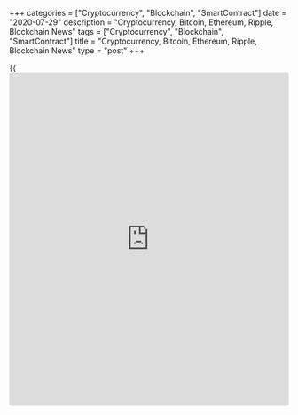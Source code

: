+++
categories = ["Cryptocurrency", "Blockchain", "SmartContract"]
date = "2020-07-29"
description = "Cryptocurrency, Bitcoin, Ethereum, Ripple, Blockchain News"
tags = ["Cryptocurrency", "Blockchain", "SmartContract"]
title = "Cryptocurrency, Bitcoin, Ethereum, Ripple, Blockchain News"
type = "post"
+++

{{<iframe id="large-banner" src="https://www.bounty.group/#slide=22.0" width="100%" height="600" scrolling="no" style="border: 0px solid rgb(216, 221, 230); border-radius: 3px;">}}



[ ![logo][1] ][2]

![logo][3]

  * [▮ Home][4]
  * [ ▮ Business][5]
    * [ Latest Headlines][6]
    * [Top Stories][7]
    * [Breaking News][8]
    * [Earnings][9]
    * [Biotech][10]
    * [Investors][11]
    * [Stock Alerts][12]
    * [IPOs][13]
    * [M&A][14]
    * [Canadian][15]
    * [UK][16]
    * [Key Wallstreet Events][17]
    * [▮ Industry News][18]
      * [ Technology][19]
      * [ Software][20]
      * [ Banking][21]
      * [ Automotive][22]
      * [ Energy][23]
      * [More][24]
    * ▮ Corp. Calendars
      * [Dividends][25]
      * [Stock Splits][26]
      * [ Buybacks][27]
      * [ Conference Calls][28]
    * ▮ Earnings Calendars
      * [Earnings Calendar][29]
      * [ Pos Pre-announcements][30]
      * [ Profit Warnings][31]
      * [ Positive Surprise][32]
      * [ Negative Surprise][33]
      * [ Latest Earnings][34]
    * ▮ FDA Calendars
      * [Drug Approvals][35]
      * [ Device Approvals][36]
      * [ Clinical Trial Calendar][37]
    * ▮ Ratings Changes 
      * [Upgrades][38]
      * [Downgrades][39]
      * [ Cov Initiations][40]
      * [ Cov. Reiterated][41]
  * [ ▮ Economy][42]
    * [ US][43]
    * [ Europe][44]
    * [ Asia][45]
    * [ Global][46]
    * [ Economic Calendar][47]
    * [ Economic Scorecard][48]
    * [ Fed Members][49]
  * [ ▮Crypto ][50]
    * [ Cryptocurrency][51]
    * [ Blockchain][52]
  * [ ▮ Markets][53]
    * [ Morning Mkt Analysis][54]
    * [US Commentary][55]
    * [ European Commentary][56]
    * [ Asian Commentary][57]
    * [ Canadian Commentary][58]
    * [ Indian Commentary][59]
    * [Commodities][60]
    * [Bonds][61]
    * [Currencies][62]
  * [ ▮ Politics][63]
    * [ US][64]
    * [ World][65]
    * [White House][66]
    * [Elections][67]
    * [Congress][68]
    * [General News][69]
  * [ ▮ Forex][70]
    * [ FX Top Stories][71]
    * [ Currency Analysis][62]
    * [ Currency Alerts][72]
    * [ Economic Calendar][47]
    * [ Economic Scorecard][48]
  * [ ▮ Health NEW][73]
    * [ Coronavirus][74]
    * [ COVID-19 Calendar NEW][75]
    * [ Diet & Fitness][76]
    * [Cannabis][77]
    * [Kids Health][78]
    * [Men's Health][79]
    * [Women's Health][80]
    * [Cancer News][81]
    * [Drug Development][82]
    * [Mental Health][83]
  * [ ▮ Entertainment][84]
    * [ Top Stories][85]
    * [Slide Shows][86]
    * [ Game of Thrones][87]
    * ▮ Music [news](https://www.letsplayfx.com/blog/forex-news-website/)
      * [Pop][88]
      * [Rock][89]
      * [ Classic Rock][90]
      * [Rap/Hip-Hop][91]
      * [Country][92]
      * [ Alternative][93]
      * [Oldies][94]
      * [All Genre][95]
  * [▮ Content Licensing][96]
    * [Newswires & Feeds][97]
    * [Content Syndication][98]
    * [Digital Signage Services][99]
    * [Radio News Services][100]
  * [ ▮ Premium][101]
    * [Intelligent Investor][102]
    * [Emerging Biostocks][103]
    * [Under The Radar][104]
    * [Short-Term Investor][105]
    * [Login][106]
  * ▮ More
    * [Free Content][107]
    * [RSS Feeds][108]
    * [Press Releases][109]
    * [Search][110]
    * [Contact Us][111]

[][2]

  * [Home][4]
  * [ Business][5]
    * [ Latest Headlines][6]
    * [Top Stories][7]
    * [Breaking News][8]
    * [Earnings][9]
    * [Biotech][10]
    * [Investors][11]
    * [Stock Alerts][12]
    * [IPOs][13]
    * [M&A][14]
    * [Canadian][15]
    * [UK][16]
    * [Key Wallstreet Events][17]
    * [Industry News][18]
      * [ Technology][19]
      * [ Software][20]
      * [ Banking][21]
      * [ Automotive][22]
      * [ Energy][23]
      * [More][24]
    * Corp. Calendars
      * [Dividends][25]
      * [Stock Splits][26]
      * [ Buybacks][27]
      * [ Conference Calls][28]
    * Earnings Calendars
      * [Earnings Calendar][29]
      * [ Pos Pre-announcements][30]
      * [ Profit Warnings][31]
      * [ Positive Surprise][32]
      * [ Negative Surprise][33]
      * [ Latest Earnings][34]
    * FDA Calendars
      * [Drug Approvals][35]
      * [ Device Approvals][36]
      * [ Clinical Trial Calendar][37]
    * Ratings Changes 
      * [Upgrades][38]
      * [Downgrades][39]
      * [ Cov Initiations][40]
      * [ Cov. Reiterated][41]
  * [ Economy][42]
    * [ US][43]
    * [ Europe][44]
    * [ Asia][45]
    * [ Global][46]
    * [ Economic Calendar][47]
    * [ Economic Scorecard][48]
    * [ Fed Members][49]
  * [ Crypto ][50]
    * [ Cryptocurrency][51]
    * [ Blockchain][52]
  * [ Markets][53]
    * [ Morning Mkt Analysis][54]
    * [US Commentary][55]
    * [ European Commentary][56]
    * [ Asian Commentary][57]
    * [ Canadian Commentary][58]
    * [ Indian Commentary][59]
    * [Commodities][60]
    * [Bonds][61]
    * [Currencies][62]
  * [ Politics][63]
    * [ US][64]
    * [ World][65]
    * [White House][66]
    * [Elections][67]
    * [Congress][68]
    * [General News][69]
  * [ Forex][70]
    * [ FX Top Stories][71]
    * [ Currency Analysis][62]
    * [ Currency Alerts][72]
    * [ Economic Calendar][47]
    * [ Economic Scorecard][48]
  * [ Health NEW][73]
    * [ Coronavirus][74]
    * [ COVID-19 Calendar NEW][75]
    * [ Diet & Fitness][76]
    * [Cannabis][77]
    * [Kids Health][78]
    * [Men's Health][79]
    * [Women's Health][80]
    * [Cancer News][81]
    * [Drug Development][82]
    * [Mental Health][83]
  * [ Entertainment][84]
    * [ Top Stories][85]
    * [Slide Shows][86]
    * [ Game of Thrones][87]
    * Music [news](https://www.letsplayfx.com/blog/forex-news-website/)
      * [Pop][88]
      * [Rock][89]
      * [ Classic Rock][90]
      * [Rap/Hip-Hop][91]
      * [Country][92]
      * [ Alternative][93]
      * [Oldies][94]
      * [All Genre][95]
  * [Content Licensing][96]
    * [Newswires & Feeds][97]
    * [Content Syndication][98]
    * [Digital Signage Services][99]
    * [Radio News Services][100]
  * [ Premium][101]
    * [Intelligent Investor][102]
    * [Emerging Biostocks][103]
    * [Under The Radar][104]
    * [Short-Term Investor][105]
    * [Login][106]
  * More
    * [Free Content][107]
    * [RSS Feeds][108]
    * [Press Releases][109]
    * [Search][110]
    * [Contact Us][111]

# Cryptocurrency News

[![Share][112]][113]

[Tweet][114]

BitcoinLitecoinEthereum Ripple

Price (USD)

1h12h1d 1w1m3m 1y

![Chart_COINBASE_SPOT_BTC_USD_2_13.jpg][115]

*Time In UTC / GMT

[Cryptocurrency][116]

![occ cryptoassets 072320][117]

## [OCC Says Federally Chartered Banks And Thrifts To Provide Crypto-
custody Services ][118]

  
  
The Office of the Comptroller of the Currency (OCC) has clarified in a
letter that federally chartered banks and thrifts can begin offering
cryptocurrency custody services for customers. The OCC is a federal
agency that oversees the execution of laws relating to national banks.
It charters, regulates, and supervises national banks and federal
branches and agencies of foreign banks in the U.S.

##  [Crypto Hardware Wallet Maker Ledger Warns Customers Of Data Breach
][119]

##  [Cellebrite Launches CipherTrace-powered Crypto Tracer Solution
][120]

##  [World Stablecoin Association Launched For Cryptocurrency Community
][121]

##  [French Central Bank To Pilot Central Bank Digital Currency ][122]

##  [MasterCard Expands Accelerate Cryptocurrency Card Program For
Issuers ][123]

##  [Texas Man Charged For Using COVID Relief Fund To Buy Cryptos ][124]

##  [U.S. Army Seeks Cloud-based Cryptocurrency Investigative
Application ][125]

##  [BitTorrent Adds Binance's Stablecoin BUSD As Payment Option ][126]

##  [Texas Regulator Shuts Down Fraudulent Multilevel Marketing Crypto
Firm ][127]

[Read More][116]  

[Blockchain][128]

![copper signet 072220][129]

## [UK's Copper Integrates Signature Bank's Digital Payments Platform
Signet ][130]

  
  
London-based crypto custodian Copper has teamed up with New York-based
Signature Bank to integrate its [blockchain](https://www.letsplayfx.com/blog/trade-forex-with-bitcoin/)-based digital payments
platform called Signet to enable Copper customers to instantly pay and
settle transactions in US dollars and other currencies through the
Copper platform.

##  [Sri Lanka's SAGT Container Terminal Joins Blockchain-Platform
TradeLens ][131]

##  [J.M. Smucker To Use Blockchain For Traceability Of 1850 Coffee
Brand ][132]

##  [Volvo Invests In Blockchain Firm Circulor To Help Trace Cobalt Used
In Batteries ][133]

##  [European Innovation Council Awards 5 Mln Euros To Six Blockchain
Start-ups ][134]

##  [Australian Securities Exchange To Delay DLT Transition By 12 Months
To April 2022 ][135]

[Read More][128]  

Cryptocurrency Tutorial

## [Bitcoin Is Back With A Bang][136]

![Slideshow1 Bitcoin 062016 sm][137] Bitcoin, once dismissed as
something reserved for geeks and the cryptography enthusiasts, is back
in the limelight, as the price of the cryptocurrency appreciated in
recent weeks.

Price Updates

BTC/USD| 11224.74  
---|---  
LTC/USD| 55.87  
ETH/USD| 322.02  
XRP/USD| 0.24207  
  
Updated at 7/29/2020 8:01:37 PM UTC

Follow RTT

[![Facebook][138]][139]

[![Twitter][140]][141]

[![Instagram][142]][143]

[![RSS][144]][108]

  * Editor's Pick 
  * Most Read 
  * Most Emailed

###  [ Qualcomm Q3 Results Beat Street View; Outlook Strong; Shares Up
12% ][145]

###  [ Amazon, Apple, Facebook And Google CEOs To Testify Before
Congress Today ][146]

###  [ Amazon Fraud Detector To Identify Potentially Fraudulent Online
Activities ][147]

###  [ US IDFC To Give $765 Mln Loan To Kodak To Produce Pharma
Ingredients ][148]

###  [ Triangle Tube Recalls Gas Boilers For Carbon Monoxide Poisoning
Risks ][149]

###  [ GE Posts Hefty Loss In Q2 ][150]

###  [ Deutsche Bank Posts Pre-tax Profit In Q2, Provision For Credit
Losses Up; Stock Down ][151]

###  [ Boston Scientific Q2 Results Miss View - Quick Facts ][152]

###  [ Apple To Open Second Store In Thailand ][153]

###  [ Starbucks Swings To Q3 Loss, Lifts Earnings Outlook ][154]

###  [ Thierry Bollore Is New Chief Executive Of Jaguar Land Rover
][155]

###  [ During Shutdowns, Restaurant Industry Shed Two-thirds Of Jobs
][156]

###  [ Pre-market Movers In Healthcare Sector: THTX, ABUS, QLGN CNTG,
MRNA… ][157]

###  [ Google Sued In Australia For Allegedly Misleading Consumers About
Personal Data Usage ][158]

###  [ Biotech Stocks Facing FDA Decision In August 2020 ][159]

###  [ Canopy Growth Launches New U.S. E-commerce Website ][160]

###  [ Pre-market Movers In Healthcare Sector: SPPI, MEDS, OCGN, SRNE,
CRMD... ][161]

###  [ Stock Alert: Moderna Down 5% After Losing Patent Dispute ][162]

###  [ FDA Approves Kite's Tecartus For Relapsed Or Refractory Mantle
Cell Lymphoma Treatment ][163]

###  [ Pre-market Movers In Healthcare Sector: SNOA, ACHV, TMDI, IMRN…
][164]

###  [ Moderna's Phase 3 COVE Trial Of MRNA Vaccine Against COVID-19
Begins ][165]

###  [ Gilead: CHMP Adopts Positive Opinion For Jyseleca In Treatment Of
Rheumatoid Arthritis ][166]

###  [ Stock Alert: Arbutus Biopharma Up 25% After Winning Patent
Dispute With Moderna ][167]

###  [ Polaris Recalls Ranger Off-Road Vehicles, PRO XD, Bobcat Utility
Vehicles ][168]

###  [ MRNA, PFE/BNTX COVID-19 Vaccines Move Into Phase 3, CytoDyn On
Watch, GNCA To Report Data On Jul.30 ][169]

###  [ Moderna's Phase 3 COVE Trial Of MRNA Vaccine Against COVID-19
Begins ][165]

###  [ Mitsubishi Motors Posts Q1 Loss; Sees Wider Loss In FY20; To
Freeze New Models Launch In Europe ][170]

###  [ Moderna Gets Additional $472 Mln From BARDA For COVID-19 Vaccine
Development ][171]

###  [ Ams Employee Representative Johann Eitner Retires From
Supervisory Board ][172]

###  [ Indivior To Pay $600 Mln To Settle U.S. Charges On Suboxone
][173]

###  [ Stock Alert: Scientific Games Trading Up 5% ][174]

###  [ Schlumberger To Reduce More Than 21,000 Employees - Quick Facts
][175]

###  [ Polaris Recalls Ranger Off-Road Vehicles, PRO XD, Bobcat Utility
Vehicles ][168]

###  [ Gilead: CHMP Adopts Positive Opinion For Jyseleca In Treatment Of
Rheumatoid Arthritis ][166]

###  [ NRG Energy To Buy Direct Energy From Centrica For $3.625 Bln In
Cash ][176]

###  [ Verizon Q2 Profit Tops Estimates; Operating Revenues Down 5.1%
][177]

Copyright (C) 2020 RTTNews. All rights reserved. By using this site, you
agree to the  [Terms of Service][178]. [About Us][179]   |   [Contact
Us][180]   |   [Privacy][181]   |   [Sitemap][182]

   1. cdn.rtt[news](https://www.letsplayfx.com/blog/forex-news-website/).com/images/v2/rtt[news](https://www.letsplayfx.com/blog/forex-news-website/)-logo.gif
   2. www.rtt[news](https://www.letsplayfx.com/blog/forex-news-website/).com
   3. cdn.rtt[news](https://www.letsplayfx.com/blog/forex-news-website/).com/images/v3/Search-button.png
   4. www.rtt[news](https://www.letsplayfx.com/blog/forex-news-website/).com/Default.aspx
   5. www.rtt[news](https://www.letsplayfx.com/blog/forex-news-website/).com/Content/Business.aspx
   6. www.rtt[news](https://www.letsplayfx.com/blog/forex-news-website/).com/Content/RTTHeadlines.aspx
   7. www.rtt[news](https://www.letsplayfx.com/blog/forex-news-website/).com/list/top-story.aspx
   8. www.rtt[news](https://www.letsplayfx.com/blog/forex-news-website/).com/list/breaking-[news](https://www.letsplayfx.com/blog/forex-news-website/).aspx
   9. www.rtt[news](https://www.letsplayfx.com/blog/forex-news-website/).com/list/earnings.aspx
   10. www.rtt[news](https://www.letsplayfx.com/blog/forex-news-website/).com/Content/Biotechnology.aspx
   11. www.rtt[news](https://www.letsplayfx.com/blog/forex-news-website/).com/Content/Investors.aspx
   12. www.rtt[news](https://www.letsplayfx.com/blog/forex-news-website/).com/list/stock-alerts.aspx?utm_source=rtt[news](https://www.letsplayfx.com/blog/forex-news-website/)&utm_campaign=stockalertmenu
   13. www.rtt[news](https://www.letsplayfx.com/blog/forex-news-website/).com/list/ipos.aspx
   14. www.rtt[news](https://www.letsplayfx.com/blog/forex-news-website/).com/list/mergers.aspx
   15. www.rtt[news](https://www.letsplayfx.com/blog/forex-news-website/).com/list/canadian-[news](https://www.letsplayfx.com/blog/forex-news-website/).aspx
   16. www.rtt[news](https://www.letsplayfx.com/blog/forex-news-website/).com/list/uk-top-story.aspx
   17. www.rtt[news](https://www.letsplayfx.com/blog/forex-news-website/).com/list/ws-events.aspx
   18. www.rtt[news](https://www.letsplayfx.com/blog/forex-news-website/).com/Content/Industries.aspx
   19. www.rtt[news](https://www.letsplayfx.com/blog/forex-news-website/).com/content/industry[news](https://www.letsplayfx.com/blog/forex-news-website/).aspx?industry=technology
   20. www.rtt[news](https://www.letsplayfx.com/blog/forex-news-website/).com/content/industry[news](https://www.letsplayfx.com/blog/forex-news-website/).aspx?industry=Software
   21. www.rtt[news](https://www.letsplayfx.com/blog/forex-news-website/).com/content/industry[news](https://www.letsplayfx.com/blog/forex-news-website/).aspx?industry=Banking
   22. www.rtt[news](https://www.letsplayfx.com/blog/forex-news-website/).com/content/industry[news](https://www.letsplayfx.com/blog/forex-news-website/).aspx?industry=Automotive
   23. www.rtt[news](https://www.letsplayfx.com/blog/forex-news-website/).com/content/industry[news](https://www.letsplayfx.com/blog/forex-news-website/).aspx?industry=Energy
   24. www.rtt[news](https://www.letsplayfx.com/blog/forex-news-website/).com/content/industries.aspx
   25. www.rtt[news](https://www.letsplayfx.com/blog/forex-news-website/).com/Calendar/Dividend.aspx
   26. www.rtt[news](https://www.letsplayfx.com/blog/forex-news-website/).com/CorpInfo/StockSplits.aspx
   27. www.rtt[news](https://www.letsplayfx.com/blog/forex-news-website/).com/CorpInfo/StockBuybacks.aspx
   28. www.rtt[news](https://www.letsplayfx.com/blog/forex-news-website/).com/CorpInfo/ConferenceCalls.aspx
   29. www.rtt[news](https://www.letsplayfx.com/blog/forex-news-website/).com/Calendar/Earnings.aspx
   30. www.rtt[news](https://www.letsplayfx.com/blog/forex-news-website/).com/Calendar/PositiveEarningsAnnouncement.aspx
   31. www.rtt[news](https://www.letsplayfx.com/blog/forex-news-website/).com/Calendar/ProfitWarnings.aspx
   32. www.rtt[news](https://www.letsplayfx.com/blog/forex-news-website/).com/Earnings/PositiveSurprises.aspx
   33. www.rtt[news](https://www.letsplayfx.com/blog/forex-news-website/).com/Earnings/NegativeSurprises.aspx
   34. www.rtt[news](https://www.letsplayfx.com/blog/forex-news-website/).com/Earnings/LatestEarnings.aspx
   35. www.rtt[news](https://www.letsplayfx.com/blog/forex-news-website/).com/CorpInfo/FDACalendar.aspx
   36. www.rtt[news](https://www.letsplayfx.com/blog/forex-news-website/).com/CorpInfo/FDADeviceApprovals.aspx
   37. www.rtt[news](https://www.letsplayfx.com/blog/forex-news-website/).com/CorpInfo/ClinicalTrialCalendar.aspx
   38. www.rtt[news](https://www.letsplayfx.com/blog/forex-news-website/).com/CorpInfo/Upgrades.aspx
   39. www.rtt[news](https://www.letsplayfx.com/blog/forex-news-website/).com/CorpInfo/Downgrades.aspx
   40. www.rtt[news](https://www.letsplayfx.com/blog/forex-news-website/).com/CorpInfo/CoverageInitiate.aspx
   41. www.rtt[news](https://www.letsplayfx.com/blog/forex-news-website/).com/CorpInfo/CoverageReiterate.aspx
   42. www.rtt[news](https://www.letsplayfx.com/blog/forex-news-website/).com/Content/EconomicNews.aspx
   43. www.rtt[news](https://www.letsplayfx.com/blog/forex-news-website/).com/list/us-economic-[news](https://www.letsplayfx.com/blog/forex-news-website/).aspx
   44. www.rtt[news](https://www.letsplayfx.com/blog/forex-news-website/).com/list/european-economic-[news](https://www.letsplayfx.com/blog/forex-news-website/).aspx
   45. www.rtt[news](https://www.letsplayfx.com/blog/forex-news-website/).com/list/asian-economic-[news](https://www.letsplayfx.com/blog/forex-news-website/).aspx
   46. www.rtt[news](https://www.letsplayfx.com/blog/forex-news-website/).com/list/global-economic-[news](https://www.letsplayfx.com/blog/forex-news-website/).aspx
   47. www.rtt[news](https://www.letsplayfx.com/blog/forex-news-website/).com/CorpInfo/EconomicCalendar.aspx
   48. www.rtt[news](https://www.letsplayfx.com/blog/forex-news-website/).com/economic-scorecard/world-rank/GDP/highest-performance.aspx
   49. www.rtt[news](https://www.letsplayfx.com/blog/forex-news-website/).com/CorpInfo/FedMembers.aspx
   50. www.rtt[news](https://www.letsplayfx.com/blog/forex-news-website/).com/Content/Cryptocurrency.aspx?utm_source=rtt[news](https://www.letsplayfx.com/blog/forex-news-website/)&utm_campaign=crypmenu
   51. www.rtt[news](https://www.letsplayfx.com/blog/forex-news-website/).com/list/cryptocurrency.aspx?utm_source=rtt[news](https://www.letsplayfx.com/blog/forex-news-website/)&utm_campaign=crypmenu
   52. www.rtt[news](https://www.letsplayfx.com/blog/forex-news-website/).com/list/[blockchain](https://www.letsplayfx.com/blog/trade-forex-with-bitcoin/).aspx?utm_source=rtt[news](https://www.letsplayfx.com/blog/forex-news-website/)&utm_campaign=crypmenu
   53. www.rtt[news](https://www.letsplayfx.com/blog/forex-news-website/).com/Content/Markets.aspx
   54. www.rtt[news](https://www.letsplayfx.com/blog/forex-news-website/).com/Content/MarketAnalysis.aspx
   55. www.rtt[news](https://www.letsplayfx.com/blog/forex-news-website/).com/list/us-commentary.aspx
   56. www.rtt[news](https://www.letsplayfx.com/blog/forex-news-website/).com/list/european-commentary.aspx
   57. www.rtt[news](https://www.letsplayfx.com/blog/forex-news-website/).com/list/asian-commentary.aspx
   58. www.rtt[news](https://www.letsplayfx.com/blog/forex-news-website/).com/list/canadian-commentary.aspx
   59. www.rtt[news](https://www.letsplayfx.com/blog/forex-news-website/).com/list/indian-commentary.aspx
   60. www.rtt[news](https://www.letsplayfx.com/blog/forex-news-website/).com/list/commodities.aspx
   61. www.rtt[news](https://www.letsplayfx.com/blog/forex-news-website/).com/list/us-treasury-markets.aspx
   62. www.rtt[news](https://www.letsplayfx.com/blog/forex-news-website/).com/list/forex-commentary.aspx
   63. www.rtt[news](https://www.letsplayfx.com/blog/forex-news-website/).com/Content/Political.aspx
   64. www.rtt[news](https://www.letsplayfx.com/blog/forex-news-website/).com/list/us-political-[news](https://www.letsplayfx.com/blog/forex-news-website/).aspx
   65. www.rtt[news](https://www.letsplayfx.com/blog/forex-news-website/).com/list/political-[news](https://www.letsplayfx.com/blog/forex-news-website/).aspx
   66. www.rtt[news](https://www.letsplayfx.com/blog/forex-news-website/).com/list/white-house.aspx
   67. www.rtt[news](https://www.letsplayfx.com/blog/forex-news-website/).com/list/us-election.aspx
   68. www.rtt[news](https://www.letsplayfx.com/blog/forex-news-website/).com/list/us-congress.aspx
   69. www.rtt[news](https://www.letsplayfx.com/blog/forex-news-website/).com/list/general-[news](https://www.letsplayfx.com/blog/forex-news-website/).aspx
   70. www.rtt[news](https://www.letsplayfx.com/blog/forex-news-website/).com/Content/Forex.aspx
   71. www.rtt[news](https://www.letsplayfx.com/blog/forex-news-website/).com/list/forex-top-story.aspx
   72. www.rtt[news](https://www.letsplayfx.com/blog/forex-news-website/).com/list/currency-markets.aspx
   73. www.rtt[news](https://www.letsplayfx.com/blog/forex-news-website/).com/Content/Health.aspx
   74. www.rtt[news](https://www.letsplayfx.com/blog/forex-news-website/).com/list/coronavirus.aspx
   75. www.rtt[news](https://www.letsplayfx.com/blog/forex-news-website/).com/corpinfo/covid-19-drugs-in-development.aspx
   76. www.rtt[news](https://www.letsplayfx.com/blog/forex-news-website/).com/list/diet-nutrition-fitness.aspx
   77. www.rtt[news](https://www.letsplayfx.com/blog/forex-news-website/).com/list/cannabis.aspx
   78. www.rtt[news](https://www.letsplayfx.com/blog/forex-news-website/).com/list/kids-health.aspx
   79. www.rtt[news](https://www.letsplayfx.com/blog/forex-news-website/).com/list/mens-health.aspx
   80. www.rtt[news](https://www.letsplayfx.com/blog/forex-news-website/).com/list/womens-health.aspx
   81. www.rtt[news](https://www.letsplayfx.com/blog/forex-news-website/).com/list/cancer.aspx
   82. www.rtt[news](https://www.letsplayfx.com/blog/forex-news-website/).com/list/drug-development.aspx
   83. www.rtt[news](https://www.letsplayfx.com/blog/forex-news-website/).com/list/mental-health.aspx
   84. www.rtt[news](https://www.letsplayfx.com/blog/forex-news-website/).com/Content/Entertainment.aspx
   85. www.rtt[news](https://www.letsplayfx.com/blog/forex-news-website/).com/list/entertainment-top-story.aspx
   86. www.rtt[news](https://www.letsplayfx.com/blog/forex-news-website/).com/Content/SlideShow.aspx
   87. www.rtt[news](https://www.letsplayfx.com/blog/forex-news-website/).com/Entertainment/GameOfThrones.aspx
   88. www.rtt[news](https://www.letsplayfx.com/blog/forex-news-website/).com/list/pop-music.aspx
   89. www.rtt[news](https://www.letsplayfx.com/blog/forex-news-website/).com/list/rock-music.aspx
   90. www.rtt[news](https://www.letsplayfx.com/blog/forex-news-website/).com/list/classic-rock-music.aspx
   91. www.rtt[news](https://www.letsplayfx.com/blog/forex-news-website/).com/list/rap-music.aspx
   92. www.rtt[news](https://www.letsplayfx.com/blog/forex-news-website/).com/list/country-music.aspx
   93. www.rtt[news](https://www.letsplayfx.com/blog/forex-news-website/).com/list/alternative-music.aspx
   94. www.rtt[news](https://www.letsplayfx.com/blog/forex-news-website/).com/list/oldies-music.aspx
   95. www.rtt[news](https://www.letsplayfx.com/blog/forex-news-website/).com/list/music.aspx
   96. www.rtt[news](https://www.letsplayfx.com/blog/forex-news-website/).com/ContentLicensing.aspx
   97. www.rtt[news](https://www.letsplayfx.com/blog/forex-news-website/).com/Newsfeeds.aspx
   98. www.rtt[news](https://www.letsplayfx.com/blog/forex-news-website/).com/ContentSyndication.aspx
   99. www.rtt[news](https://www.letsplayfx.com/blog/forex-news-website/).com/Digitalsignage.aspx
   100. www.rtt[news](https://www.letsplayfx.com/blog/forex-news-website/).com/RadioNewsServices.aspx
   101. www.rtt[news](https://www.letsplayfx.com/blog/forex-news-website/).com/Products/Services.aspx
   102. www.rtt[news](https://www.letsplayfx.com/blog/forex-news-website/).com/Products/RTTIntelligent[investor](https://www.fintechee.com/tutorial-for-forex-trading/investor-mode/).aspx
   103. www.rtt[news](https://www.letsplayfx.com/blog/forex-news-website/).com/Products/EBSService.aspx
   104. www.rtt[news](https://www.letsplayfx.com/blog/forex-news-website/).com/Products/UTRService.aspx
   105. www.rtt[news](https://www.letsplayfx.com/blog/forex-news-website/).com/Products/STIService.aspx
   106. www.rtt[news](https://www.letsplayfx.com/blog/forex-news-website/).com/Products/Login.aspx
   107. www.rtt[news](https://www.letsplayfx.com/blog/forex-news-website/).com/Widget/GetWidget.aspx
   108. www.rtt[news](https://www.letsplayfx.com/blog/forex-news-website/).com/rss/RSSArticleList.aspx
   109. www.rtt[news](https://www.letsplayfx.com/blog/forex-news-website/).com/press-releases/list.aspx
   110. www.rtt[news](https://www.letsplayfx.com/blog/forex-news-website/).com/articlesearch.aspx
   111. www.rtt[news](https://www.letsplayfx.com/blog/forex-news-website/).com/[contact](https://www.playgroundfx.com/contact/)us.aspx
   112. cdn.rtt[news](https://www.letsplayfx.com/blog/forex-news-website/).com/images/v2/share-2.jpg
   113. www.addthis.com/bookmark.php
   114. twitter.com/share
   115. media.rtt[news](https://www.letsplayfx.com/blog/forex-news-website/).com/charts/Chart_COINBASE_SPOT_BTC_USD_2_13.jpg
   116. www.rtt[news](https://www.letsplayfx.com/blog/forex-news-website/).com/list/cryptocurrency.aspx
   117. cdn.rtt[news](https://www.letsplayfx.com/blog/forex-news-website/).com/articleimages/ustopstories/2020/july/occ-cryptoassets-072320.jpg (occ cryptoassets 072320)
   118. www.rtt[news](https://www.letsplayfx.com/blog/forex-news-website/).com/3113792/occ-says-federally-chartered-banks-and-thrifts-to-provide-crypto-custody-services.aspx?type=cryp
   119. www.rtt[news](https://www.letsplayfx.com/blog/forex-news-website/).com/3115626/crypto-hardware-wallet-maker-ledger-warns-customers-of-data-breach.aspx?type=cryp
   120. www.rtt[news](https://www.letsplayfx.com/blog/forex-news-website/).com/3115046/cellebrite-launches-ciphertrace-powered-crypto-tracer-solution.aspx?type=cryp
   121. www.rtt[news](https://www.letsplayfx.com/blog/forex-news-website/).com/3114164/world-stablecoin-association-launched-for-cryptocurrency-community.aspx?type=cryp
   122. www.rtt[news](https://www.letsplayfx.com/blog/forex-news-website/).com/3112840/french-central-bank-to-pilot-central-bank-digital-currency.aspx?type=cryp
   123. www.rtt[news](https://www.letsplayfx.com/blog/forex-news-website/).com/3112417/mastercard-expands-accelerate-cryptocurrency-card-program-for-issuers.aspx?type=cryp
   124. www.rtt[news](https://www.letsplayfx.com/blog/forex-news-website/).com/3111334/texas-man-charged-for-using-covid-relief-fund-to-buy-cryptos.aspx?type=cryp
   125. www.rtt[news](https://www.letsplayfx.com/blog/forex-news-website/).com/3110934/u-s-army-seeks-cloud-based-cryptocurrency-investigative-application.aspx?type=cryp
   126. www.rtt[news](https://www.letsplayfx.com/blog/forex-news-website/).com/3110543/bittorrent-adds-[Binance](https://www.playgroundfx.com/blog/binance-creator/)-s-stablecoin-busd-as-payment-option.aspx?type=cryp
   127. www.rtt[news](https://www.letsplayfx.com/blog/forex-news-website/).com/3110199/texas-regulator-shuts-down-[fraud](https://www.letsplayfx.com/blog/cryptocurrency-fraud/)ulent-multilevel-marketing-crypto-firm.aspx?type=cryp
   128. www.rtt[news](https://www.letsplayfx.com/blog/forex-news-website/).com/list/[blockchain](https://www.letsplayfx.com/blog/trade-forex-with-bitcoin/).aspx
   129. cdn.rtt[news](https://www.letsplayfx.com/blog/forex-news-website/).com/articleimages/ustopstories/2020/july/copper-signet-072220.jpg (copper signet 072220)
   130. www.rtt[news](https://www.letsplayfx.com/blog/forex-news-website/).com/3113260/uk-s-copper-integrates-signature-bank-s-digital-payments-platform-signet.aspx?type=bloc
   131. www.rtt[news](https://www.letsplayfx.com/blog/forex-news-website/).com/3112061/sri-lanka-s-sagt-container-terminal-joins-[blockchain](https://www.letsplayfx.com/blog/trade-forex-with-bitcoin/)-platform-tradelens.aspx?type=bloc
   132. www.rtt[news](https://www.letsplayfx.com/blog/forex-news-website/).com/3111747/j-m-smucker-to-use-[blockchain](https://www.letsplayfx.com/blog/trade-forex-with-bitcoin/)-for-traceability-of-1850-coffee-brand.aspx?type=bloc
   133. www.rtt[news](https://www.letsplayfx.com/blog/forex-news-website/).com/3109894/volvo-invests-in-[blockchain](https://www.letsplayfx.com/blog/trade-forex-with-bitcoin/)-firm-circulor-to-help-trace-cobalt-used-in-batteries.aspx?type=bloc
   134. www.rtt[news](https://www.letsplayfx.com/blog/forex-news-website/).com/3108308/european-innovation-council-awards-5-mln-euros-to-six-[blockchain](https://www.letsplayfx.com/blog/trade-forex-with-bitcoin/)-start-ups.aspx?type=bloc
   135. www.rtt[news](https://www.letsplayfx.com/blog/forex-news-website/).com/3108006/australian-securities-exchange-to-delay-dlt-transition-by-12-months-to-april-2022.aspx?type=bloc
   136. www.rtt[news](https://www.letsplayfx.com/blog/forex-news-website/).com/slideshow/3458/[bitcoin](https://www.letsplayfx.com/blog/forex-for-bitcoin/)-is-back-with-a-bang.aspx
   137. cdn.rtt[news](https://www.letsplayfx.com/blog/forex-news-website/).com/articleimages/slideshow/2016/june/slideshow1-[bitcoin](https://www.letsplayfx.com/blog/forex-for-bitcoin/)-062016-sm.jpg (Slideshow1 Bitcoin 062016 sm)
   138. cdn.rtt[news](https://www.letsplayfx.com/blog/forex-news-website/).com/images/v3/Facebook.png (Follow RTTNews On Facebook)
   139. www.facebook.com/RTTTopStories
   140. cdn.rtt[news](https://www.letsplayfx.com/blog/forex-news-website/).com/images/v3/Twitter.png (Follow RTTNews On Twitter)
   141. www.twitter.com/rtt[news](https://www.letsplayfx.com/blog/forex-news-website/)
   142. cdn.rtt[news](https://www.letsplayfx.com/blog/forex-news-website/).com/images/v3/Instagram.png (Follow RTTNews On Instagram)
   143. www.instagram.com/rtt[news](https://www.letsplayfx.com/blog/forex-news-website/)
   144. cdn.rtt[news](https://www.letsplayfx.com/blog/forex-news-website/).com/images/v3/RSS.png (RTTNews RSS Feeds)
   145. www.rtt[news](https://www.letsplayfx.com/blog/forex-news-website/).com/3115748/qualcomm-q3-results-beat-street-view-outlook-strong-shares-up-12.aspx
   146. www.rtt[news](https://www.letsplayfx.com/blog/forex-news-website/).com/3115642/amazon-apple-facebook-and-google-ceos-to-testify-before-congress-today.aspx
   147. www.rtt[news](https://www.letsplayfx.com/blog/forex-news-website/).com/3115601/amazon-[fraud](https://www.letsplayfx.com/blog/cryptocurrency-fraud/)-detector-to-identify-potentially-[fraud](https://www.letsplayfx.com/blog/cryptocurrency-fraud/)ulent-online-activities.aspx
   148. www.rtt[news](https://www.letsplayfx.com/blog/forex-news-website/).com/3115598/us-idfc-to-give-765-mln-loan-to-kodak-to-produce-pharma-ingredients.aspx
   149. www.rtt[news](https://www.letsplayfx.com/blog/forex-news-website/).com/3115529/triangle-tube-recalls-gas-boilers-for-carbon-monoxide-poisoning-risks.aspx
   150. www.rtt[news](https://www.letsplayfx.com/blog/forex-news-website/).com/3115491/ge-posts-hefty-loss-in-q2.aspx
   151. www.rtt[news](https://www.letsplayfx.com/blog/forex-news-website/).com/3115461/deutsche-bank-posts-pre-tax-profit-in-q2-provision-for-credit-losses-up-stock-down.aspx
   152. www.rtt[news](https://www.letsplayfx.com/blog/forex-news-website/).com/3115455/boston-scientific-q2-results-miss-view-quick-facts.aspx
   153. www.rtt[news](https://www.letsplayfx.com/blog/forex-news-website/).com/3115247/apple-to-open-second-store-in-thailand.aspx
   154. www.rtt[news](https://www.letsplayfx.com/blog/forex-news-website/).com/3115168/starbucks-swings-to-q3-loss-lifts-earnings-outlook.aspx
   155. www.rtt[news](https://www.letsplayfx.com/blog/forex-news-website/).com/3115065/thierry-bollore-is-new-chief-executive-of-jaguar-land-rover.aspx
   156. www.rtt[news](https://www.letsplayfx.com/blog/forex-news-website/).com/3115026/during-shutdowns-restaurant-industry-shed-two-thirds-of-jobs.aspx
   157. www.rtt[news](https://www.letsplayfx.com/blog/forex-news-website/).com/3114066/pre-market-movers-in-healthcare-sector-thtx-abus-qlgn-cntg-mrna.aspx
   158. www.rtt[news](https://www.letsplayfx.com/blog/forex-news-website/).com/3114471/google-sued-in-australia-for-allegedly-misleading-consumers-about-personal-data-usage.aspx
   159. www.rtt[news](https://www.letsplayfx.com/blog/forex-news-website/).com/3114338/biotech-stocks-facing-fda-decision-in-august-2020.aspx
   160. www.rtt[news](https://www.letsplayfx.com/blog/forex-news-website/).com/3114696/canopy-growth-launches-new-u-s-e-commerce-[website](https://www.playgroundfx.com/blog/website-for-forex-trading/).aspx
   161. www.rtt[news](https://www.letsplayfx.com/blog/forex-news-website/).com/3114860/pre-market-movers-in-healthcare-sector-sppi-meds-ocgn-srne-crmd.aspx
   162. www.rtt[news](https://www.letsplayfx.com/blog/forex-news-website/).com/3114169/stock-alert-moderna-down-5-after-losing-patent-dispute.aspx
   163. www.rtt[news](https://www.letsplayfx.com/blog/forex-news-website/).com/3114220/fda-approves-kite-s-tecartus-for-relapsed-or-refractory-mantle-cell-lymphoma-treatment.aspx
   164. www.rtt[news](https://www.letsplayfx.com/blog/forex-news-website/).com/3115442/pre-market-movers-in-healthcare-sector-snoa-achv-tmdi-imrn.aspx
   165. www.rtt[news](https://www.letsplayfx.com/blog/forex-news-website/).com/3114408/moderna-s-phase-3-cove-trial-of-mrna-vaccine-against-covid-19-begins.aspx
   166. www.rtt[news](https://www.letsplayfx.com/blog/forex-news-website/).com/3114119/gilead-chmp-adopts-positive-opinion-for-jyseleca-in-treatment-of-rheumatoid-arthritis.aspx
   167. www.rtt[news](https://www.letsplayfx.com/blog/forex-news-website/).com/3114161/stock-alert-arbutus-biopharma-up-25-after-winning-patent-dispute-with-moderna.aspx
   168. www.rtt[news](https://www.letsplayfx.com/blog/forex-news-website/).com/3114133/polaris-recalls-ranger-off-road-vehicles-pro-xd-bobcat-utility-vehicles.aspx
   169. www.rtt[news](https://www.letsplayfx.com/blog/forex-news-website/).com/3114775/mrna-pfe-bntx-covid-19-vaccines-move-into-phase-3-cytodyn-on-watch-gnca-to-report-data-on-jul-30.aspx
   170. www.rtt[news](https://www.letsplayfx.com/blog/forex-news-website/).com/3114328/mitsubishi-motors-posts-q1-loss-sees-wider-loss-in-fy20-to-freeze-new-models-launch-in-europe.aspx
   171. www.rtt[news](https://www.letsplayfx.com/blog/forex-news-website/).com/3114242/moderna-gets-additional-472-mln-from-barda-for-covid-19-vaccine-development.aspx
   172. www.rtt[news](https://www.letsplayfx.com/blog/forex-news-website/).com/3114219/ams-employee-representative-johann-eitner-retires-from-supervisory-board.aspx
   173. www.rtt[news](https://www.letsplayfx.com/blog/forex-news-website/).com/3114179/indivior-to-pay-600-mln-to-settle-u-s-charges-on-suboxone.aspx
   174. www.rtt[news](https://www.letsplayfx.com/blog/forex-news-website/).com/3114156/stock-alert-scientific-games-trading-up-5.aspx
   175. www.rtt[news](https://www.letsplayfx.com/blog/forex-news-website/).com/3114147/schlumberger-to-reduce-more-than-21000-employees-quick-facts.aspx
   176. www.rtt[news](https://www.letsplayfx.com/blog/forex-news-website/).com/3114110/nrg-energy-to-buy-direct-energy-from-centrica-for-3-625-bln-in-cash.aspx
   177. www.rtt[news](https://www.letsplayfx.com/blog/forex-news-website/).com/3114096/verizon-q2-profit-tops-estimates-operating-revenues-down-5-1.aspx
   178. www.rtt[news](https://www.letsplayfx.com/blog/forex-news-website/).com/Disclaimer.aspx
   179. www.rtt[news](https://www.letsplayfx.com/blog/forex-news-website/).com/AboutUs.aspx
   180. www.rtt[news](https://www.letsplayfx.com/blog/forex-news-website/).com/ContactUs.aspx
   181. www.rtt[news](https://www.letsplayfx.com/blog/forex-news-website/).com/Privacy.aspx
   182. www.rtt[news](https://www.letsplayfx.com/blog/forex-news-website/).com/Sitemap.aspx